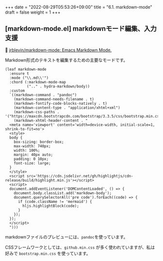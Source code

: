 +++
date = "2022-08-29T05:53:26+09:00"
title = "6.1. markdown-mode"
draft = false
weight = 1
+++
## [markdown-mode.el] markdownモード編集、入力支援
🔗 [jrblevin/markdown-mode: Emacs Markdown Mode.](https://github.com/jrblevin/markdown-mode) 

Markdown形式のテキストを編集するための主要なモードです。

```elisp
(leaf markdown-mode
  :ensure t
  :mode ("\\.md\\'")
  :chord (:markdown-mode-map
		  (".." . hydra-markdown/body))
  :custom
  `((markdown-command . "pandoc")
	(markdown-command-needs-filename . t)
	(markdown-fontify-code-blocks-natively . t)
	(markdown-content-type . "application/xhtml+xml")
	(markdown-css-paths . '("https://maxcdn.bootstrapcdn.com/bootstrap/3.3.5/css/bootstrap.min.css"))
	(markdown-xhtml-header-content . "
  <meta name='viewport' content='width=device-width, initial-scale=1, shrink-to-fit=no'>
  <style>
  body {
    box-sizing: border-box;
    max-width: 740px;
    width: 100%;
    margin: 40px auto;
    padding: 0 10px;
    font-size: large;
  }
  </style>
  <script src='https://cdn.jsdelivr.net/gh/highlightjs/cdn-release/build/highlight.min.js'></script>
  <script>
  document.addEventListener('DOMContentLoaded', () => {
    document.body.classList.add('markdown-body');
    document.querySelectorAll('pre code').forEach((code) => {
      if (code.className != 'mermaid') {
        hljs.highlightBlock(code);
      }
    });
  });
  </script>
  ")))
```

markdownファイルのプレビューには、`pandoc`を使っています。

CSSフレームワークとしては、`github.min.css` が多く使われていますが、私は好みで `bootstrap.min.css` を使っています。
